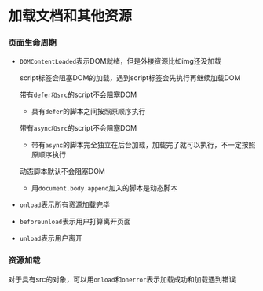 # 加载文档和其他资源

### 页面生命周期

- `DOMContentLoaded`表示DOM就绪，但是外接资源比如img还没加载

  script标签会阻塞DOM的加载，遇到script标签会先执行再继续加载DOM

  带有`defer和src`的script不会阻塞DOM

  - 具有`defer`的脚本之间按照原顺序执行

  带有`async和src`的script不会阻塞DOM

  - 带有`async`的脚本完全独立在后台加载，加载完了就可以执行，不一定按照原顺序执行

  动态脚本默认不会阻塞DOM

  - 用`document.body.append`加入的脚本是动态脚本

- `onload`表示所有资源加载完毕

- `beforeunload`表示用户打算离开页面

- `unload`表示用户离开

### 资源加载

对于具有src的对象，可以用`onload`和`onerror`表示加载成功和加载遇到错误
